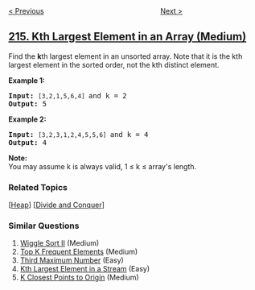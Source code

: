 <!--|This file generated by command(leetcode description); DO NOT EDIT.    |-->
<!--+----------------------------------------------------------------------+-->
<!--|@author    openset <openset.wang@gmail.com>                           |-->
<!--|@link      https://github.com/openset                                 |-->
<!--|@home      https://github.com/tonymontaro/leetcode-hints                        |-->
<!--+----------------------------------------------------------------------+-->

[< Previous](https://github.com/tonymontaro/leetcode-hints/tree/master/problems/shortest-palindrome "Shortest Palindrome")
　　　　　　　　　　　　　　　　
[Next >](https://github.com/tonymontaro/leetcode-hints/tree/master/problems/combination-sum-iii "Combination Sum III")

## [215. Kth Largest Element in an Array (Medium)](https://leetcode.com/problems/kth-largest-element-in-an-array "数组中的第K个最大元素")

<p>Find the <strong>k</strong>th largest element in an unsorted array. Note that it is the kth largest element in the sorted order, not the kth distinct element.</p>

<p><strong>Example 1:</strong></p>

<pre>
<strong>Input:</strong> <code>[3,2,1,5,6,4] </code>and k = 2
<strong>Output:</strong> 5
</pre>

<p><strong>Example 2:</strong></p>

<pre>
<strong>Input:</strong> <code>[3,2,3,1,2,4,5,5,6] </code>and k = 4
<strong>Output:</strong> 4</pre>

<p><strong>Note: </strong><br />
You may assume k is always valid, 1 &le; k &le; array&#39;s length.</p>

### Related Topics
  [[Heap](https://github.com/tonymontaro/leetcode-hints/tree/master/tag/heap/README.md)]
  [[Divide and Conquer](https://github.com/tonymontaro/leetcode-hints/tree/master/tag/divide-and-conquer/README.md)]

### Similar Questions
  1. [Wiggle Sort II](https://github.com/tonymontaro/leetcode-hints/tree/master/problems/wiggle-sort-ii) (Medium)
  1. [Top K Frequent Elements](https://github.com/tonymontaro/leetcode-hints/tree/master/problems/top-k-frequent-elements) (Medium)
  1. [Third Maximum Number](https://github.com/tonymontaro/leetcode-hints/tree/master/problems/third-maximum-number) (Easy)
  1. [Kth Largest Element in a Stream](https://github.com/tonymontaro/leetcode-hints/tree/master/problems/kth-largest-element-in-a-stream) (Easy)
  1. [K Closest Points to Origin](https://github.com/tonymontaro/leetcode-hints/tree/master/problems/k-closest-points-to-origin) (Medium)
